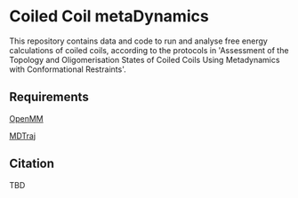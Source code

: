 # Coiled Coil metaDynamics

This repository contains data and code to run and analyse free energy calculations of coiled coils, according to the protocols in 'Assessment of the Topology and Oligomerisation States of Coiled
Coils Using Metadynamics with Conformational Restraints'.


## Requirements
[OpenMM](https://openmm.org/)

[MDTraj](https://mdtraj.org/1.9.4/index.html)

## Citation
TBD
